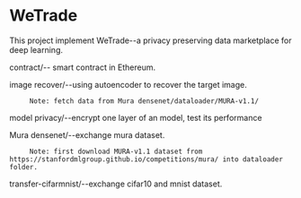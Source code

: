 # WeTrade

This project implement WeTrade--a privacy preserving data marketplace for deep learning.

contract/-- smart contract in Ethereum.

image recover/--using autoencoder to recover the target image.

         Note: fetch data from Mura densenet/dataloader/MURA-v1.1/
model privacy/--encrypt one layer of an model, test its performance

Mura densenet/--exchange mura dataset. 

         Note: first download MURA-v1.1 dataset from https://stanfordmlgroup.github.io/competitions/mura/ into dataloader folder.
         
transfer-cifarmnist/--exchange cifar10 and mnist dataset.
